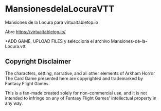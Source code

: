 # MansionesdelaLocuraVTT
Mansiones de la Locura para virtualtabletop.io

Abre https://virtualtabletop.io/

+ADD GAME, UPLOAD FILES y selecciona el archivo Mansiones-de-la-Locura.vtt

## Copyright Disclaimer
The characters, setting, narrative, and all other elements of Arkham Horror The Card Game presented here are copyrighted and trademarked by Fantasy Flight Games. 

This is a fan-made created solely for non-commercial use, and it is not intended to infringe on any of Fantasy Flight Games' intellectual property in any way.
